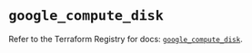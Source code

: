 # `google_compute_disk`

Refer to the Terraform Registry for docs: [`google_compute_disk`](https://registry.terraform.io/providers/hashicorp/google/5.14.0/docs/resources/compute_disk).
